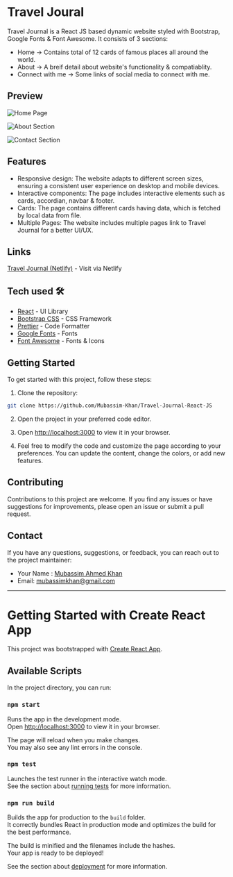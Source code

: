 # Travel Joural

Travel Journal is a React JS based dynamic website styled with Bootstrap, Google Fonts & Font Awesome. It consists of 3 sections:
- Home -> Contains total of 12 cards of famous places all around the world.
- About -> A breif detail about website's functionality & compatiablity.
- Connect with me -> Some links of social media to connect with me. 

## Preview
<!-- Home -->

![Home Page]()

<!-- About -->

![About Section]()

<!-- Contact -->

![Contact Section]()

## Features

- Responsive design: The website adapts to different screen sizes, ensuring a consistent user experience on desktop and mobile devices.
- Interactive components: The page includes interactive elements such as cards, accordian, navbar & footer.
- Cards: The page contains different cards having data, which is fetched by local data from file.
- Multiple Pages: The website includes multiple pages link to Travel Journal for a better UI/UX.

## Links

[Travel Journal (Netlify)](https://m-travel-journal.netlify.app/) - Visit via Netlify

## Tech used 🛠️

- [React](https://reactjs.org/) - UI Library
- [Bootstrap CSS](https://getbootstrap.com/) - CSS Framework
- [Prettier](https://prettier.io/) - Code Formatter
- [Google Fonts](https://fonts.google.com/) - Fonts
- [Font Awesome](https://fontawesome.com/) - Fonts & Icons

## Getting Started

To get started with this project, follow these steps:

1. Clone the repository:

```bash
git clone https://github.com/Mubassim-Khan/Travel-Journal-React-JS
```

2. Open the project in your preferred code editor.

3. Open [http://localhost:3000](http://localhost:3000) to view it in your browser.

4. Feel free to modify the code and customize the page according to your preferences. You can update the content, change the colors, or add new features.

## Contributing

Contributions to this project are welcome. If you find any issues or have suggestions for improvements, please open an issue or submit a pull request.

## Contact

If you have any questions, suggestions, or feedback, you can reach out to the project maintainer:

- Your Name : [Mubassim Ahmed Khan](https://www.linkedin.com/in/mubassim-ahmed-khan-8b835025a/)
- Email: [mubassimkhan@gmail.com](mailto:mubassimkhan@gmail.com)

---
<!------->


# Getting Started with Create React App

This project was bootstrapped with [Create React App](https://github.com/facebook/create-react-app).

## Available Scripts

In the project directory, you can run:

### `npm start`

Runs the app in the development mode.\
Open [http://localhost:3000](http://localhost:3000) to view it in your browser.

The page will reload when you make changes.\
You may also see any lint errors in the console.

### `npm test`

Launches the test runner in the interactive watch mode.\
See the section about [running tests](https://facebook.github.io/create-react-app/docs/running-tests) for more information.

### `npm run build`

Builds the app for production to the `build` folder.\
It correctly bundles React in production mode and optimizes the build for the best performance.

The build is minified and the filenames include the hashes.\
Your app is ready to be deployed!

See the section about [deployment](https://facebook.github.io/create-react-app/docs/deployment) for more information.
